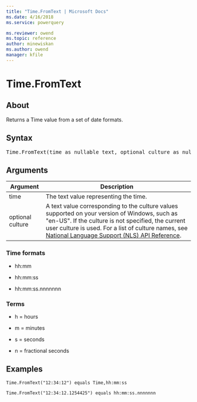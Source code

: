 ```yaml
---
title: "Time.FromText | Microsoft Docs"
ms.date: 4/16/2018
ms.service: powerquery

ms.reviewer: owend
ms.topic: reference
author: minewiskan
ms.author: owend
manager: kfile
---
```

# Time.FromText

  
## About  
Returns a Time value from a set of date formats.  
  
## Syntax

<pre>
Time.FromText(time as nullable text, optional culture as nullable text) as nullable date  
</pre>
  
## Arguments  
  
|Argument|Description|  
|------------|---------------|  
|time|The text value representing the time.|  
|optional culture|A text value corresponding to the culture values supported on your version of Windows, such as "en-US". If the culture is not specified, the current user culture is used. For a list of culture names, see [National Language Support (NLS) API Reference](https://msdn.microsoft.com/en-us/goglobal/bb896001.aspx).|  
  
### Time formats  
  
-   hh:mm  
  
-   hh:mm:ss  
  
-   hh:mm:ss.nnnnnnn  
  
### Terms  
  
-   h = hours  
  
-   m = minutes  
  
-   s = seconds  
  
-   n = fractional seconds  
  
## Examples  
  
```powerquery-m
Time.FromText("12:34:12") equals Time,hh:mm:ss  
```  
  
```powerquery-m
Time.FromText("12:34:12.1254425") equals hh:mm:ss.nnnnnnn  
```  
